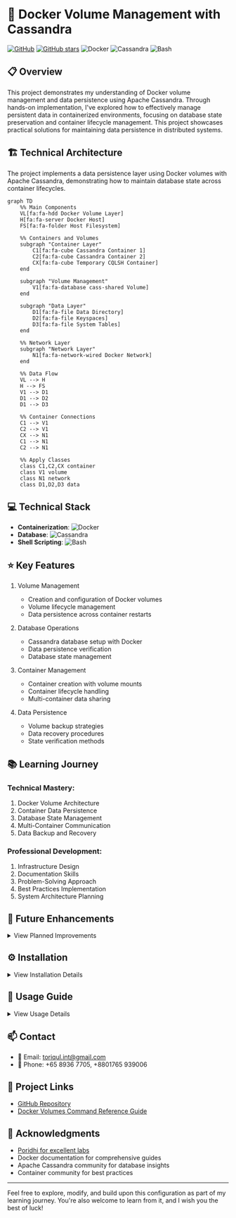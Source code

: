 # 🚀 Docker Volume Management with Cassandra

[![GitHub](https://img.shields.io/badge/GitHub-Docker_Volumes-blue?style=flat&logo=github)](https://github.com/TheToriqul/docker-volumes)
[![GitHub stars](https://img.shields.io/github/stars/TheToriqul/docker-volumes?style=social)](https://github.com/TheToriqul/docker-volumes/stargazers)
![Docker](https://img.shields.io/badge/Docker-2496ED?style=flat&logo=docker&logoColor=white)
![Cassandra](https://img.shields.io/badge/Cassandra-1287B1?style=flat&logo=apache-cassandra&logoColor=white)
![Bash](https://img.shields.io/badge/Bash-4EAA25?style=flat&logo=gnu-bash&logoColor=white)

## 📋 Overview

This project demonstrates my understanding of Docker volume management and data persistence using Apache Cassandra. Through hands-on implementation, I've explored how to effectively manage persistent data in containerized environments, focusing on database state preservation and container lifecycle management. This project showcases practical solutions for maintaining data persistence in distributed systems.

## 🏗 Technical Architecture

The project implements a data persistence layer using Docker volumes with Apache Cassandra, demonstrating how to maintain database state across container lifecycles.

```mermaid
graph TD
    %% Main Components
    VL[fa:fa-hdd Docker Volume Layer]
    H[fa:fa-server Docker Host]
    FS[fa:fa-folder Host Filesystem]
    
    %% Containers and Volumes
    subgraph "Container Layer"
        C1[fa:fa-cube Cassandra Container 1]
        C2[fa:fa-cube Cassandra Container 2]
        CX[fa:fa-cube Temporary CQLSH Container]
    end
    
    subgraph "Volume Management"
        V1[fa:fa-database cass-shared Volume]
    end
    
    subgraph "Data Layer"
        D1[fa:fa-file Data Directory]
        D2[fa:fa-file Keyspaces]
        D3[fa:fa-file System Tables]
    end
    
    %% Network Layer
    subgraph "Network Layer"
        N1[fa:fa-network-wired Docker Network]
    end
    
    %% Data Flow
    VL --> H
    H --> FS
    V1 --> D1
    D1 --> D2
    D1 --> D3
    
    %% Container Connections
    C1 --> V1
    C2 --> V1
    CX --> N1
    C1 --> N1
    C2 --> N1
    
    %% Apply Classes
    class C1,C2,CX container
    class V1 volume
    class N1 network
    class D1,D2,D3 data
```

## 💻 Technical Stack

- **Containerization**: ![Docker](https://img.shields.io/badge/Docker-2496ED?style=flat&logo=docker&logoColor=white)
- **Database**: ![Cassandra](https://img.shields.io/badge/Cassandra-1287B1?style=flat&logo=apache-cassandra&logoColor=white)
- **Shell Scripting**: ![Bash](https://img.shields.io/badge/Bash-4EAA25?style=flat&logo=gnu-bash&logoColor=white)

## ⭐ Key Features

1. Volume Management
   - Creation and configuration of Docker volumes
   - Volume lifecycle management
   - Data persistence across container restarts

2. Database Operations
   - Cassandra database setup with Docker
   - Data persistence verification
   - Database state management

3. Container Management
   - Container creation with volume mounts
   - Container lifecycle handling
   - Multi-container data sharing

4. Data Persistence
   - Volume backup strategies
   - Data recovery procedures
   - State verification methods

## 📚 Learning Journey

### Technical Mastery:

1. Docker Volume Architecture
2. Container Data Persistence
3. Database State Management
4. Multi-Container Communication
5. Data Backup and Recovery

### Professional Development:

1. Infrastructure Design
2. Documentation Skills
3. Problem-Solving Approach
4. Best Practices Implementation
5. System Architecture Planning

## 🔄 Future Enhancements

<details>
<summary>View Planned Improvements</summary>

1. Multi-node Cassandra cluster setup
2. Automated backup solution
3. Monitoring and alerting system
4. Volume management automation
5. Performance optimization strategies
6. High availability configuration
</details>

## ⚙️ Installation

<details>
<summary>View Installation Details</summary>

### Prerequisites

- Docker Engine
- Docker Compose
- Basic understanding of Cassandra

### Setup Steps

1. Clone the repository:
```bash
git clone https://github.com/TheToriqul/docker-volumes.git
cd docker-volumes
```

2. Create Docker volume:
```bash
docker volume create --driver local --label example=cassandra cass-shared
```

3. Run Cassandra container:
```bash
docker run -d --volume cass-shared:/var/lib/cassandra/data --name cass1 cassandra:2.2
```

</details>

## 📖 Usage Guide

<details>
<summary>View Usage Details</summary>

### Basic Usage

1. Connect to Cassandra:
```bash
docker run -it --rm --link cass1:cass cassandra:2.2 cqlsh cass
```

2. Create and verify keyspace:
```sql
CREATE KEYSPACE docker_hello_world 
WITH replication = {
    'class': 'SimpleStrategy',
    'replication_factor': 1
};
```

### Verification

To verify data persistence:
1. Stop and remove the container
2. Create a new container with the same volume
3. Check if the keyspace exists

</details>

## 📫 Contact

- 📧 Email: toriqul.int@gmail.com
- 📱 Phone: +65 8936 7705, +8801765 939006

## 🔗 Project Links

- [GitHub Repository](https://github.com/TheToriqul/docker-volumes)
- [Docker Volumes Command Reference Guide](./reference-commands.md)

## 👏 Acknowledgments

- [Poridhi for excellent labs](https://poridhi.io/)
- Docker documentation for comprehensive guides
- Apache Cassandra community for database insights
- Container community for best practices

---

Feel free to explore, modify, and build upon this configuration as part of my learning journey. You're also welcome to learn from it, and I wish you the best of luck!